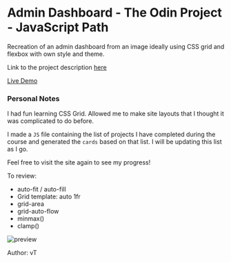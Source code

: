 # Admin Dashboard - The Odin Project - JavaScript Path
Recreation of an admin dashboard from an image ideally using CSS grid and flexbox with own style and theme.

Link to the project description [here](https://www.theodinproject.com/lessons/node-path-intermediate-html-and-css-admin-dashboard)

[Live Demo](https://ng9891.github.io/my-odin-project/js_fullstack/admin_dashboard_page/)

### Personal Notes
I had fun learning CSS Grid. Allowed me to make site layouts that I thought it was complicated to do before.

I made a `JS` file containing the list of projects I have completed during the course and generated the `cards` based on that list. I will be updating this list as I go.

Feel free to visit the site again to see my progress!

To review:
 - auto-fit / auto-fill
 - Grid template: auto 1fr
 - grid-area
 - grid-auto-flow
 - minmax()
 - clamp()
  
![preview](https://storage.googleapis.com/picboi-39298.appspot.com/final/7OmtGxds_1000x800)

Author: vT